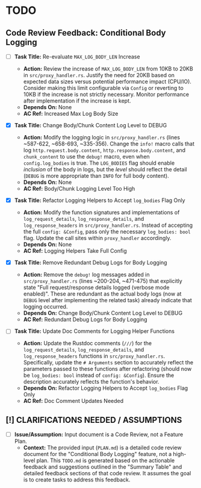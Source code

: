 # TODO

## Code Review Feedback: Conditional Body Logging

- [ ] **Task Title:** Re-evaluate `MAX_LOG_BODY_LEN` Increase
    - **Action:** Review the increase of `MAX_LOG_BODY_LEN` from 10KB to 20KB in `src/proxy_handler.rs`. Justify the need for 20KB based on expected data sizes versus potential performance impact (CPU/IO). Consider making this limit configurable via `Config` or reverting to 10KB if the increase is not strictly necessary. Monitor performance after implementation if the increase is kept.
    - **Depends On:** None
    - **AC Ref:** Increased Max Log Body Size

- [x] **Task Title:** Change Body/Chunk Content Log Level to DEBUG
    - **Action:** Modify the logging logic in `src/proxy_handler.rs` (lines ~587-622, ~658-693, ~335-356). Change the `info!` macro calls that log `http.request.body.content`, `http.response.body.content`, and `chunk_content` to use the `debug!` macro, even when `config.log_bodies` is true. The `LOG_BODIES` flag should enable *inclusion* of the body in logs, but the *level* should reflect the detail (`DEBUG` is more appropriate than `INFO` for full body content).
    - **Depends On:** None
    - **AC Ref:** Body/Chunk Logging Level Too High

- [x] **Task Title:** Refactor Logging Helpers to Accept `log_bodies` Flag Only
    - **Action:** Modify the function signatures and implementations of `log_request_details`, `log_response_details`, and `log_response_headers` in `src/proxy_handler.rs`. Instead of accepting the full `config: &Config`, pass only the necessary `log_bodies: bool` flag. Update the call sites within `proxy_handler` accordingly.
    - **Depends On:** None
    - **AC Ref:** Logging Helpers Take Full Config

- [x] **Task Title:** Remove Redundant Debug Logs for Body Logging
    - **Action:** Remove the `debug!` log messages added in `src/proxy_handler.rs` (lines ~200-204, ~471-475) that explicitly state "Full request/response details logged (verbose mode enabled)". These are redundant as the actual body logs (now at `DEBUG` level after implementing the related task) already indicate that logging occurred.
    - **Depends On:** Change Body/Chunk Content Log Level to DEBUG
    - **AC Ref:** Redundant Debug Logs for Body Logging

- [ ] **Task Title:** Update Doc Comments for Logging Helper Functions
    - **Action:** Update the Rustdoc comments (`///`) for the `log_request_details`, `log_response_details`, and `log_response_headers` functions in `src/proxy_handler.rs`. Specifically, update the `# Arguments` section to accurately reflect the parameters passed to these functions after refactoring (should now be `log_bodies: bool` instead of `config: &Config`). Ensure the description accurately reflects the function's behavior.
    - **Depends On:** Refactor Logging Helpers to Accept `log_bodies` Flag Only
    - **AC Ref:** Doc Comment Updates Needed

## [!] CLARIFICATIONS NEEDED / ASSUMPTIONS

- [ ] **Issue/Assumption:** Input document is a Code Review, not a Feature Plan.
    - **Context:** The provided input (`PLAN.md`) is a detailed code review document for the "Conditional Body Logging" feature, not a high-level plan. This `TODO.md` is generated based on the actionable feedback and suggestions outlined in the "Summary Table" and detailed feedback sections of that code review. It assumes the goal is to create tasks to address this feedback.